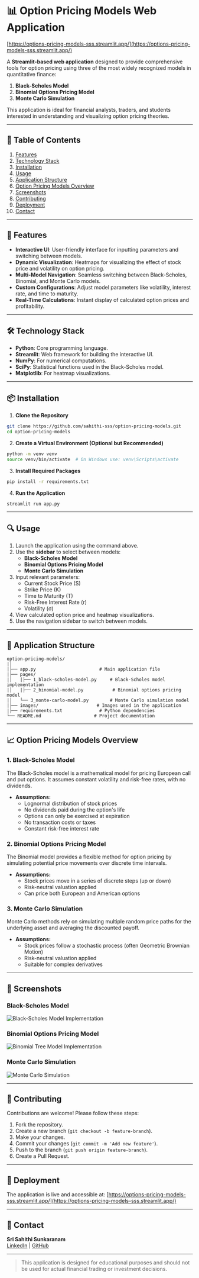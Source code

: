 # 📊 Option Pricing Models Web Application

[https://options-pricing-models-sss.streamlit.app/](https://options-pricing-models-sss.streamlit.app/)

A **Streamlit-based web application** designed to provide comprehensive tools for option pricing using three of the most widely recognized models in quantitative finance:

1. **Black-Scholes Model**
2. **Binomial Options Pricing Model**
3. **Monte Carlo Simulation**

This application is ideal for financial analysts, traders, and students interested in understanding and visualizing option pricing theories.

---

## 📒 Table of Contents

1. [Features](#-features)
2. [Technology Stack](#-technology-stack)
3. [Installation](#-installation)
4. [Usage](#-usage)
5. [Application Structure](#-application-structure)
6. [Option Pricing Models Overview](#-option-pricing-models-overview)
7. [Screenshots](#-screenshots)
8. [Contributing](#-contributing)
9. [Deployment](#-deployment)
10. [Contact](#-contact)

---

## 🌟 Features

- **Interactive UI**: User-friendly interface for inputting parameters and switching between models.
- **Dynamic Visualization**: Heatmaps for visualizing the effect of stock price and volatility on option pricing.
- **Multi-Model Navigation**: Seamless switching between Black-Scholes, Binomial, and Monte Carlo models.
- **Custom Configurations**: Adjust model parameters like volatility, interest rate, and time to maturity.
- **Real-Time Calculations**: Instant display of calculated option prices and profitability.

---

## 🛠️ Technology Stack

- **Python**: Core programming language.
- **Streamlit**: Web framework for building the interactive UI.
- **NumPy**: For numerical computations.
- **SciPy**: Statistical functions used in the Black-Scholes model.
- **Matplotlib**: For heatmap visualizations.

---

## 📦 Installation

1. **Clone the Repository**

```bash
git clone https://github.com/sahithi-sss/option-pricing-models.git
cd option-pricing-models
```

2. **Create a Virtual Environment (Optional but Recommended)**

```bash
python -m venv venv
source venv/bin/activate  # On Windows use: venv\Scripts\activate
```

3. **Install Required Packages**

```bash
pip install -r requirements.txt
```

4. **Run the Application**

```bash
streamlit run app.py
```

---

## 🔍 Usage

1. Launch the application using the command above.
2. Use the **sidebar** to select between models:
   - **Black-Scholes Model**
   - **Binomial Options Pricing Model**
   - **Monte Carlo Simulation**
3. Input relevant parameters:
   - Current Stock Price (S)
   - Strike Price (K)
   - Time to Maturity (T)
   - Risk-Free Interest Rate (r)
   - Volatility (σ)
4. View calculated option price and heatmap visualizations.
5. Use the navigation sidebar to switch between models.

---

## 🔄 Application Structure

```plaintext
option-pricing-models/
|│
|├── app.py                        # Main application file
|├── pages/
|│   |├── 1_black-scholes-model.py     # Black-Scholes model implementation
|│   |├── 2_binomial-model.py           # Binomial options pricing model
|│   └── 3_monte-carlo-model.py        # Monte Carlo simulation model
|├── images/                      # Images used in the application
|├── requirements.txt              # Python dependencies
└── README.md                    # Project documentation
```

---

## 📈 Option Pricing Models Overview

### 1. **Black-Scholes Model**
The Black-Scholes model is a mathematical model for pricing European call and put options. It assumes constant volatility and risk-free rates, with no dividends.

- **Assumptions:**
  - Lognormal distribution of stock prices
  - No dividends paid during the option's life
  - Options can only be exercised at expiration
  - No transaction costs or taxes
  - Constant risk-free interest rate

### 2. **Binomial Options Pricing Model**
The Binomial model provides a flexible method for option pricing by simulating potential price movements over discrete time intervals.

- **Assumptions:**
  - Stock prices move in a series of discrete steps (up or down)
  - Risk-neutral valuation applied
  - Can price both European and American options

### 3. **Monte Carlo Simulation**
Monte Carlo methods rely on simulating multiple random price paths for the underlying asset and averaging the discounted payoff.

- **Assumptions:**
  - Stock prices follow a stochastic process (often Geometric Brownian Motion)
  - Risk-neutral valuation applied
  - Suitable for complex derivatives

---

## 📸 Screenshots

### Black-Scholes Model
![Black-Scholes Model Implementation](images/black-scholes-img.png)

### Binomial Options Pricing Model
![Binomial Tree Model Implementation](images/binomial-img.png)

### Monte Carlo Simulation
![Monte Carlo Simulation](images/monte-carlo-img.png)

---

## 💪 Contributing

Contributions are welcome! Please follow these steps:

1. Fork the repository.
2. Create a new branch (`git checkout -b feature-branch`).
3. Make your changes.
4. Commit your changes (`git commit -m 'Add new feature'`).
5. Push to the branch (`git push origin feature-branch`).
6. Create a Pull Request.

--- 

## 🚀 Deployment

The application is live and accessible at: [https://options-pricing-models-sss.streamlit.app/](https://options-pricing-models-sss.streamlit.app/)

---

## 📧 Contact

**Sri Sahithi Sunkaranam**  
[LinkedIn](https://www.linkedin.com/in/sri-sahithi-sunkaranam) | [GitHub](https://github.com/sahithi-sss)

---

> This application is designed for educational purposes and should not be used for actual financial trading or investment decisions.
